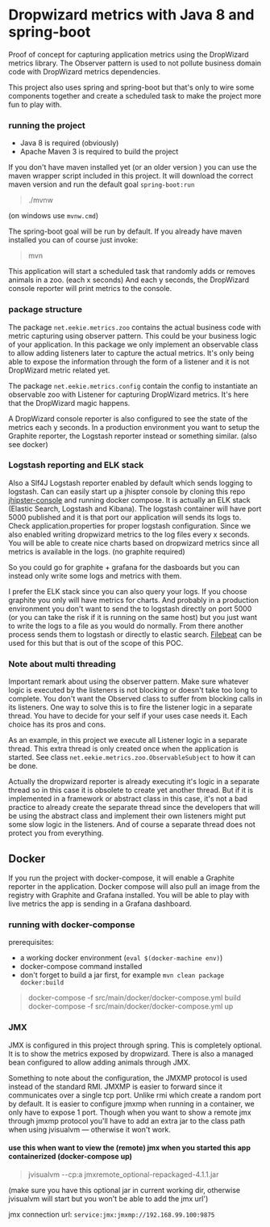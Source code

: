 Dropwizard metrics with Java 8 and spring-boot
==============================================

Proof of concept for capturing application metrics using the DropWizard metrics library.
The Observer pattern is used to not pollute business domain code with DropWizard metrics dependencies.

This project also uses spring and spring-boot but that's only to wire some components together and create
a scheduled task to make the project more fun to play with.

### running the project

 * Java 8 is required (obviously)
 * Apache Maven 3 is required to build the project
 
 If you don't have maven installed yet (or an older version ) you can use the maven wrapper script 
 included in this project. It will download the correct maven version and run the default goal `spring-boot:run`

> ./mvnw

(on windows use `mvnw.cmd`)

The spring-boot goal will be run by default.
If you already have maven installed you can of course just invoke: 

> mvn

This application will start a scheduled task that randomly adds or removes animals in a zoo. (each x seconds) And each y
seconds, the DropWizard console reporter will print metrics to the console.

### package structure
The package `net.eekie.metrics.zoo` contains the actual business code with metric capturing using observer pattern.
This could be your business logic of your application. In this package we only implement an observable class to allow 
adding listeners later to capture the actual metrics. It's only being able to expose the information through the form
 of a listener and it is not DropWizard metric related yet.

The package `net.eekie.metrics.config` contain the config to instantiate an observable zoo with Listener for
capturing DropWizard metrics. It's here that the DropWizard magic happens.

A DropWizard console reporter is also configured to see the state of the metrics each y seconds. In a production
environment you want to setup the Graphite reporter, the Logstash reporter instead or something similar. (also see docker)

### Logstash reporting and ELK stack
Also a Slf4J Logstash reporter enabled by default which sends logging to logstash. 
Can can easily start up a jhispter console by cloning this repo [jhipster-console](https://github.com/jhipster/jhipster-console) and running
 docker compose. It is actually an ELK stack (Elastic Search, Logstash and Kibana). The logstash container will have
port 5000 published and it is that port our application will sends its logs to. Check application.properties for proper
logstash configuration. Since we also enabled writing dropwizard metrics to the log files every x seconds. You will be 
able to create nice charts based on dropwizard metrics since all metrics is available in the logs. (no graphite required)

So you could go for graphite + grafana for the dasboards but you can instead only write some logs and metrics with them.

I prefer the ELK stack since you can also query your logs. If you choose graphite you only will have metrics for charts.
And probably in a production environment you don't want to send the to logstash directly on port 5000 (or you can take the risk if it is running on the same host)
but you just want to write the logs to a file as you would do normally. From there another process sends them to logstash or directly to elastic search. 
[Filebeat](https://www.elastic.co/products/beats/filebeat) can be used for this but that is out of the scope of this POC.




### Note about multi threading
Important remark about using the observer pattern. Make sure whatever logic is executed by the listeners is not
blocking or doesn't take too long to complete. You don't want the Observed class to suffer from blocking calls in its
listeners. One way to solve this is to fire the listener logic in a separate thread. You have to decide for your self
if your uses case needs it. Each choice has its pros and cons.

As an example, in this project we execute all Listener logic in a separate thread. This extra thread is only created
once when the application is started. See class `net.eekie.metrics.zoo.ObservableSubject` to how it can be done.

Actually the dropwizard reporter is already executing it's logic in a separate thread so in this case it is obsolete to 
create yet another thread. But if it is implemented in a framework or abstract class in this case, it's not a bad practice
to already create the separate thread since the developers that will be using the abstract class and implement their own
 listeners might put some slow logic in the listeners. And of course a separate thread does not protect you from everything.

## Docker

If you run the project with docker-compose, it will enable a Graphite reporter in the application. Docker compose will
 also pull an image from the registry with Graphite and Grafana installed. You will be able to play with live metrics 
 the app is sending in a Grafana dashboard.


### running with docker-componse

prerequisites:

* a working docker environment (`eval $(docker-machine env)`)
* docker-compose command installed
* don't forget to build a jar first, for example `mvn clean package docker:build`

> docker-compose -f src/main/docker/docker-compose.yml build
> docker-compose -f src/main/docker/docker-compose.yml up


### JMX

JMX is configured in this project through spring. This is completely optional. It is to show
the metrics exposed by dropwizard. There is also a managed bean configured to allow adding animals
through JMX.

Something to note about the configuration, the JMXMP protocol is used instead of the standard RMI. JMXMP
is easier to forward since it communicates over a single tcp port. Unlike rmi which create a random port by default.
It is easier to configure jmxmp when running in a container, we only have to expose 1 port. Though
when you want to show a remote jmx through jmxmp protocol you'll have to add an extra jar to the class
path when using jvisualvm &mdash; otherwise it won't work.

#### use this when want to view the (remote) jmx when you started this app containerized (docker-compose up)

> jvisualvm --cp:a jmxremote_optional-repackaged-4.1.1.jar

(make sure you have this optional jar in current working dir, otherwise jvisualvm will start but you won't be able to add the jmx url')

jmx connection url: `service:jmx:jmxmp://192.168.99.100:9875`
